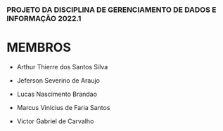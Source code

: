 ### PROJETO DA DISCIPLINA DE GERENCIAMENTO DE DADOS E INFORMAÇÃO 2022.1

# MEMBROS
- Arthur Thierre dos Santos Silva

- Jeferson Severino de Araujo

- Lucas Nascimento Brandao

- Marcus Vinicius de Faria Santos

- Victor Gabriel de Carvalho
